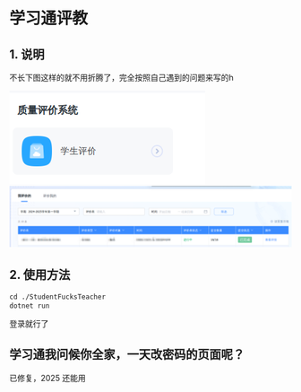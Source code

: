 # 学习通评教

## 1. 说明

不长下图这样的就不用折腾了，完全按照自己遇到的问题来写的h

![img.png](img.png)
![img_1.png](img_1.png)

## 2. 使用方法

```shell
cd ./StudentFucksTeacher
dotnet run
```

登录就行了

## 学习通我问候你全家，一天改密码的页面呢？

已修复，2025 还能用
